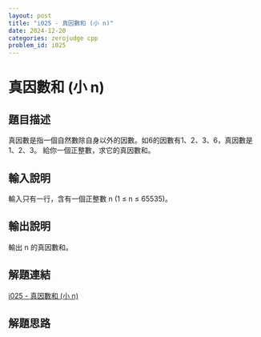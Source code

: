 ```yaml
---
layout: post
title: "i025 - 真因數和 (小 n)"
date: 2024-12-20
categories: zerojudge cpp
problem_id: i025
---
```


# 真因數和 (小 n)

## 題目描述

真因數是指一個自然數除自身以外的因數。如6的因數有1、2、3、6，真因數是1、2、3。
給你一個正整數，求它的真因數和。

## 輸入說明

輸入只有一行，含有一個正整數 n (1 ≤ n ≤ 65535)。

## 輸出說明

輸出 n 的真因數和。

## 解題連結

[i025 - 真因數和 (小 n)](https://zerojudge.tw/ShowProblem?problemid=i025)

## 解題思路

